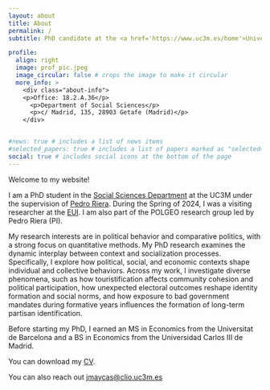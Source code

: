 ```yaml
---
layout: about
title: About
permalink: /
subtitle: PhD candidate at the <a href='https://www.uc3m.es/home'>Universidad Carlos III de Madrid</a>–UC3M

profile:
  align: right
  image: prof_pic.jpeg
  image_circular: false # crops the image to make it circular
  more_info: >
    <div class="about-info">
    <p>Office: 18.2.A.36</p>
      <p>Department of Social Sciences</p>
      <p>c/ Madrid, 135, 28903 Getafe (Madrid)</p>
    </div>


#news: true # includes a list of news items
#selected_papers: true # includes a list of papers marked as "selected={true}"
social: true # includes social icons at the bottom of the page
---
```

Welcome to my website!

I am a PhD student in the [Social Sciences Department](https://www.uc3m.es/social-sciences-department/home) at the UC3M under the supervision of [Pedro Riera](https://pedro-riera.com/). During the Spring of 2024, I was a visiting researcher at the [EUI](https://www.eui.eu/en/home). I am also part of the POLGEO research group led by Pedro Riera (PI).

My research interests are in political behavior and comparative politics, with a strong focus on quantitative methods. My PhD research examines the dynamic interplay between context and socialization processes. Specifically, I explore how political, social, and economic contexts shape individual and collective behaviors. Across my work, I investigate diverse phenomena, such as how touristification affects community cohesion and political participation, how unexpected electoral outcomes reshape identity formation and social norms, and how exposure to bad government mandates during formative years influences the formation of long-term partisan identification.

Before starting my PhD, I earned an MS in Economics from the Universitat de Barcelona and a BS in Economics from the Universidad Carlos III de Madrid. 

You can download my [CV](/assets/pdf/cv_maycas.pdf).

You can also reach out [jmaycas@clio.uc3m.es](mailto:jmaycas@clio.uc3m.es)

